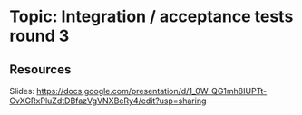 # Topic: Integration / acceptance tests round 3

## Resources

Slides: https://docs.google.com/presentation/d/1_0W-QG1mh8IUPTt-CvXGRxPluZdtDBfazVgVNXBeRy4/edit?usp=sharing
